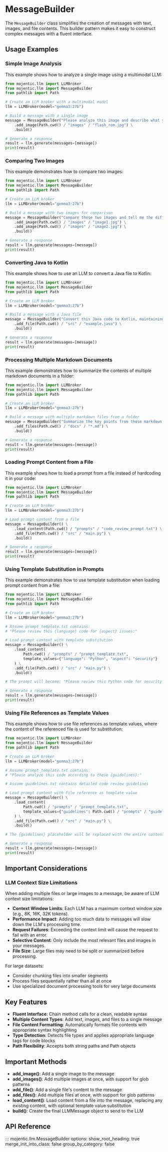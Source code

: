 # MessageBuilder

The `MessageBuilder` class simplifies the creation of messages with text, images, and file contents. This builder pattern makes it easy to construct complex messages with a fluent interface.

## Usage Examples

### Simple Image Analysis

This example shows how to analyze a single image using a multimodal LLM:

```python
from mojentic.llm import LLMBroker
from mojentic.llm import MessageBuilder
from pathlib import Path

# Create an LLM broker with a multimodal model
llm = LLMBroker(model="gemma3:27b")

# Build a message with a single image
message = MessageBuilder("Please analyze this image and describe what you see:") \
    .add_image(Path.cwd() / "images" / "flash_rom.jpg") \
    .build()

# Generate a response
result = llm.generate(messages=[message])
print(result)
```

### Comparing Two Images

This example demonstrates how to compare two images:

```python
from mojentic.llm import LLMBroker
from mojentic.llm import MessageBuilder
from pathlib import Path

# Create an LLM broker
llm = LLMBroker(model="gemma3:27b")

# Build a message with two images for comparison
message = MessageBuilder("Compare these two images and tell me the differences:") \
    .add_image(Path.cwd() / "images" / "image1.jpg") \
    .add_image(Path.cwd() / "images" / "image2.jpg") \
    .build()

# Generate a response
result = llm.generate(messages=[message])
print(result)
```

### Converting Java to Kotlin

This example shows how to use an LLM to convert a Java file to Kotlin:

```python
from mojentic.llm import LLMBroker
from mojentic.llm import MessageBuilder
from pathlib import Path

# Create an LLM broker
llm = LLMBroker(model="gemma3:27b")

# Build a message with a Java file
message = MessageBuilder("Convert this Java code to Kotlin, maintaining the same functionality:") \
    .add_file(Path.cwd() / "src" / "example.java") \
    .build()

# Generate a response
result = llm.generate(messages=[message])
print(result)
```

### Processing Multiple Markdown Documents

This example demonstrates how to summarize the contents of multiple markdown documents in a folder:

```python
from mojentic.llm import LLMBroker
from mojentic.llm import MessageBuilder
from pathlib import Path

# Create an LLM broker
llm = LLMBroker(model="gemma3:27b")

# Build a message with multiple markdown files from a folder
message = MessageBuilder("Summarize the key points from these markdown documents:") \
    .add_files(Path.cwd() / "docs" / "*.md") \
    .build()

# Generate a response
result = llm.generate(messages=[message])
print(result)
```

### Loading Prompt Content from a File

This example shows how to load a prompt from a file instead of hardcoding it in your code:

```python
from mojentic.llm import LLMBroker
from mojentic.llm import MessageBuilder
from pathlib import Path

# Create an LLM broker
llm = LLMBroker(model="gemma3:27b")

# Load prompt content from a file
message = MessageBuilder() \
    .load_content(Path.cwd() / "prompts" / "code_review_prompt.txt") \
    .add_file(Path.cwd() / "src" / "main.py") \
    .build()

# Generate a response
result = llm.generate(messages=[message])
print(result)
```

### Using Template Substitution in Prompts

This example demonstrates how to use template substitution when loading prompt content from a file:

```python
from mojentic.llm import LLMBroker
from mojentic.llm import MessageBuilder
from pathlib import Path

# Create an LLM broker
llm = LLMBroker(model="gemma3:27b")

# Assume prompt_template.txt contains:
# "Please review this {language} code for {aspect} issues:"

# Load prompt content with template substitution
message = MessageBuilder() \
    .load_content(
        Path.cwd() / "prompts" / "prompt_template.txt",
        template_values={"language": "Python", "aspect": "security"}
    ) \
    .add_file(Path.cwd() / "src" / "main.py") \
    .build()

# The prompt will become: "Please review this Python code for security issues:"

# Generate a response
result = llm.generate(messages=[message])
print(result)
```

### Using File References as Template Values

This example shows how to use file references as template values, where the content of the referenced file is used for substitution:

```python
from mojentic.llm import LLMBroker
from mojentic.llm import MessageBuilder
from pathlib import Path

# Create an LLM broker
llm = LLMBroker(model="gemma3:27b")

# Assume prompt_template.txt contains:
# "Please analyze this code according to these {guidelines}:"

# Assume guidelines.txt contains detailed code review guidelines

# Load prompt content with file reference as template value
message = MessageBuilder() \
    .load_content(
        Path.cwd() / "prompts" / "prompt_template.txt",
        template_values={"guidelines": Path.cwd() / "prompts" / "guidelines.txt"}
    ) \
    .add_file(Path.cwd() / "src" / "main.py") \
    .build()

# The {guidelines} placeholder will be replaced with the entire content of guidelines.txt

# Generate a response
result = llm.generate(messages=[message])
print(result)
```

## Important Considerations

### LLM Context Size Limitations

When adding multiple files or large images to a message, be aware of LLM context size limitations:

- **Context Window Limits**: Each LLM has a maximum context window size (e.g., 8K, 16K, 32K tokens).
- **Performance Impact**: Adding too much data to messages will slow down the LLM's processing time.
- **Request Failures**: Exceeding the context limit will cause the request to fail with an error.
- **Selective Content**: Only include the most relevant files and images in your messages.
- **File Size**: Large files may need to be split or summarized before processing.

For large datasets:
- Consider chunking files into smaller segments
- Process files sequentially rather than all at once
- Use specialized document processing tools for very large documents

## Key Features

- **Fluent Interface**: Chain method calls for a clean, readable syntax
- **Multiple Content Types**: Add text, images, and files to a single message
- **File Content Formatting**: Automatically formats file contents with appropriate syntax highlighting
- **Type Detection**: Detects file types and applies appropriate language tags for code blocks
- **Path Flexibility**: Accepts both string paths and Path objects

## Important Methods

- **add_image()**: Add a single image to the message
- **add_images()**: Add multiple images at once, with support for glob patterns
- **add_file()**: Add a single file's content to the message
- **add_files()**: Add multiple files at once, with support for glob patterns
- **load_content()**: Load content from a file into the message, replacing any existing content, with optional template value substitution
- **build()**: Create the final LLMMessage object to send to the LLM

## API Reference

::: mojentic.llm.MessageBuilder
    options:
        show_root_heading: true
        merge_init_into_class: false
        group_by_category: false
